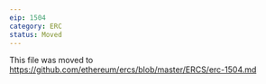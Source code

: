 ```yaml
---
eip: 1504
category: ERC
status: Moved
---
```


This file was moved to https://github.com/ethereum/ercs/blob/master/ERCS/erc-1504.md
